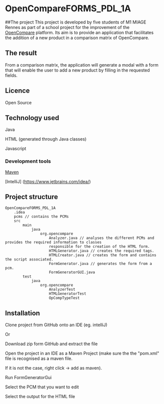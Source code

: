 # OpenCompareFORMS_PDL_1A

##The project
This project is developed by five students of M1 MIAGE Rennes as part of a school project for the improvement of the
[OpenCompare](https://opencompare.org/) platform.
Its aim is to provide an application that facilitates the addition of a new product in a comparison matrix of
OpenCompare.

## The result
From a comparison matrix, the application will generate a modal with a form that will enable the user to add a new
product by filling in the requested fields.

## Licence
Open Source

## Technology used
Java

HTML (generated through Java classes)

Javascript

### Development tools
[Maven](https://maven.apache.org/)

[IntelliJ] (https://www.jetbrains.com/idea/)

## Project structure
```
OpenCompareFORMS_PDL_1A
    .idea
    pcms // contains the PCMs
    src
        main
            java
                org.opencompare
                    Analyzer.java // analyses the different PCMs and provides the required information to classes
                    responsible for the creation of the HTML form.
                    HTMLGenerator.java // creates the required tags.
                    HTMLCreator.java // creates the form and contains the script associated.
                    FormGenerator.java // generates the form from a pcm.
                    FormGeneratorGUI.java
        test
            java
                org.opencompare
                    AnalyzerTest
                    HTMLGeneratorTest
                    OpCompTypeTest
```

## Installation
Clone project from GitHub onto an IDE (eg. intelliJ)

Or

Download zip form GitHub and extract the file

Open the project in an IDE as a Maven Project (make sure the the "pom.xml" file is recognised as a maven file.

If it is not the case, right click -> add as maven).

Run FormGeneratorGui

  Select the PCM that you want to edit

  Select the output for the HTML file
